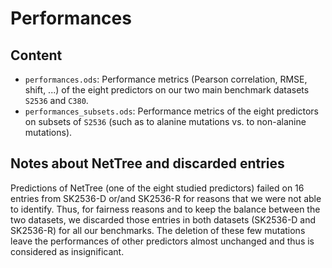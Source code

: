 
# Performances

## Content

- `performances.ods`: Performance metrics (Pearson correlation, RMSE, shift, ...) of the eight predictors on our two main benchmark datasets `S2536` and `C380`.
- `performances_subsets.ods`: Performance metrics of the eight predictors on subsets of `S2536` (such as to alanine mutations vs. to non-alanine mutations).

## Notes about NetTree and discarded entries

Predictions of NetTree (one of the eight studied predictors) failed on 16 entries from SK2536-D or/and SK2536-R for reasons that we were not able to identify. Thus, for fairness reasons and to keep the balance between the two datasets, we discarded those entries in both datasets (SK2536-D and SK2536-R) for all our benchmarks. The deletion of these few mutations leave the performances of other predictors almost unchanged and thus is considered as insignificant.
